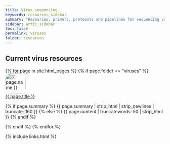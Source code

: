```yaml
---
title: Virus sequencing
keywords: resources_sidebar
summary: "Resources, primers, protocols and pipelines for sequencing viruses"
sidebar: artic_sidebar
toc: false
permalink: viruses
folder: resources
---
```


<div class="row">
    <div class="col-lg-12">
        <h2 class="page-header">Current virus resources</h2>
    </div>
    {% for page in site.html_pages %}
    {% if page.folder == "viruses" %}
    <div class="col-md-6">
        <div class="media">
            <div class="pull-left">
                    <span class="fa-stack fa-2x">
                        <span class="fa-stack fa-2x">
                        <a class="post-link" href="{{ page.url }}">
                        <img  src="{{ page.icon }}" alt="{{ page.name }}" class="img-responsive" style="object-fit: contain; width: 64px; height: 64px; ; border-radius: 25%"/></a>
                    </span>
                    </span>
            </div>
            <div class="media-body note-text">
                <div class="media-heading"><a class="post-link" href="{{ page.url }}">{{ page.title }}</a></div>
                <p>{% if page.summary %} {{ page.summary | strip_html | strip_newlines | truncate: 160 }} {% else %} {{ page.content | truncatewords: 50 | strip_html }} {% endif %}</p>
            </div>
        </div>
    </div>
    {% endif %}
    {% endfor %}
</div>



{% include links.html %}
